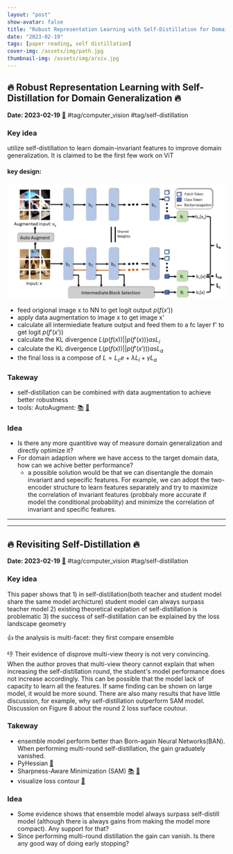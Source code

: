 ```yaml
---
layout: "post"
show-avatar: false
title: "Robust Representation Learning with Self-Distillation for Domain Generalization"
date: "2023-02-19"
tags: [paper reading, self distillation]
cover-img: /assets/img/path.jpg
thumbnail-img: /assets/img/arxiv.jpg
---
```


## :fire: Robust Representation Learning with Self-Distillation for Domain Generalization :fire:
**Date: 2023-02-19** [:link:](https://arxiv.org/abs/2302.06874)
#tag/computer_vision #tag/self-distillation
### Key idea 
utilize self-distillation to learn domain-invariant features to improve domain generalization. It is claimed to be the first few work on ViT

#### key design:
![](20230219151050.png)

- feed origional image x to NN to get logit output $p(f(x'))$
- apply data augmentation to image x to get image x'
- calculate all intermiediate feature output and feed them to a fc layer f' to get logit $p(f'(x'))$
- calculate the KL divergence $L(p(f(x))||p(f'(x))) as L_i$
- calculate the KL divergence $L(p(f(x))||p(f'(x'))) as L_a$
- the final loss is a compose of $L = L_ce + \lambda L_i + \gamma L_a$
### Takeway 

- self-distillation can be combined with data augmentation to achieve better robustness
- tools: AutoAugment: [:books:](https://arxiv.org/pdf/1805.09501.pdf) [:hammer:](https://pytorch.org/vision/main/generated/torchvision.transforms.AutoAugment.html)

### Idea 
- Is there any more quantitive way of measure domain generalization and directly optimize it?
- For domain adaption where we have access to the target domain data, how can we achive better performance?
  - a possible solution would be that we can disentangle the domain invariant and sepecific features. For example, we can adopt the two-encoder structure to learn features separately and try to maximize the correlation of invariant features (probbaly more accurate if model the conditional probability) and minimize the correlation of invariant and specific features.


___
___


## :fire: Revisiting Self-Distillation :fire:
**Date: 2023-02-19** [:link:](https://arxiv.org/abs/2206.08491)
#tag/computer_vision #tag/self-distillation
### Key idea
This paper shows that 1) in self-distillation(both teacher and student model share the same model archicture) student model can always surpass teacher model 2) existing theoretical explation of self-distillation is problematic 3) the success of self-distillation can be explained by the loss landscape geometry

:thumbsup: the analysis is multi-facet: they first compare ensemble 

:thumbsdown: Their evidence of disprove multi-view theory is not very convincing. When the author proves that multi-view theory cannot explain that when increasing the self-distillation round, the student's model performance does not increase accordingly. This can be possible that the model lack of capacity to learn all the features. If same finding can be shown on large model, it would be more sound. There are also many results that have little discussion, for example, why self-distillation outperform SAM model. Discussion on Figure 8 about the round 2 loss surface coutour.

### Takeway
- ensemble model perform better than Born-again Neural Networks(BAN). When performing multi-round self-distillation, the gain graduately vanished.
- PyHessian [:hammer:](https://github.com/amirgholami/PyHessian)
- Sharpness-Aware Minimization (SAM) 
[:books:](https://arxiv.org/pdf/2010.01412.pdf) 
[:hammer:](https://github.com/google-research/sam)
- visualize loss contour [:hammer:](https://mathformachines.com/posts/visualizing-the-loss-landscape/)

### Idea
- Some evidence shows that ensemble model always surpass self-distill model (although there is always gains from making the model more compact). Any support for that?
- Since performing multi-round distillation the gain can vanish. Is there any good way of doing early stopping?



